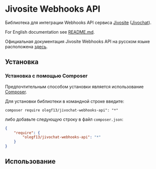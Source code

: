 # Jivosite Webhooks API

Библиотека для интеграции Webhooks API сервиса [Jivosite](https://www.jivosite.ru) ([Jivochat](https://www.jivochat.com)).

For English documentation see [README.md](README.md).

Официальная документация Jivosite Webhooks API на русском языке расположена [здесь](https://www.jivosite.ru/api/#webhooks).

## Установка

### Установка с помощью Composer

Предпочтительным способом установки является использование [Composer](http://getcomposer.org/download/).

Для установки библиотеки в командной строке введите:

```
composer require olegf13/jivochat-webhooks-api": "*"
```

либо добавьте следующую строку в файл `composer.json`:

```json
{
    "require": {
        "olegf13/jivochat-webhooks-api": "*"
    }
}
```

## Использование

